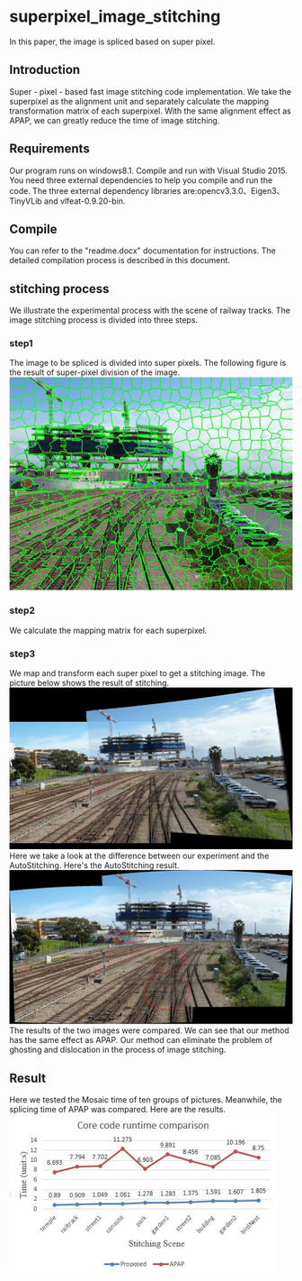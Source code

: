 # superpixel_image_stitching
In this paper, the image is spliced based on super pixel.
## Introduction
Super - pixel - based fast image stitching code implementation. We take the superpixel as the alignment unit and separately calculate the mapping transformation matrix of each superpixel. With the same alignment effect as APAP, we can greatly reduce the time of image stitching.<br>
## Requirements
Our program runs on windows8.1. Compile and run with Visual Studio 2015. You need three external dependencies to help you compile and run the code. The three external dependency libraries are:opencv3.3.0、Eigen3、 TinyVLib and vlfeat-0.9.20-bin.<br>
## Compile
You can refer to the "readme.docx" documentation for instructions. The detailed compilation process is described in this document.
## stitching process
We illustrate the experimental process with the scene of railway tracks. The image stitching process is divided into three steps.
### step1
The image to be spliced is divided into super pixels. The following figure is the result of super-pixel division of the image.<br>
![](https://github.com/GenaWang/superpixel_image_stitching/raw/master/image_show/railtrackMBS_out.jpg)
<br>
### step2
We calculate the mapping matrix for each superpixel.<br>
### step3
We map and transform each super pixel to get a stitching image. The picture below shows the result of stitching.<br>
![](https://github.com/GenaWang/superpixel_image_stitching/raw/master/image_show/railtrack_ours.jpg)
<br>
Here we take a look at the difference between our experiment and the AutoStitching. Here's the AutoStitching result.<br>
![](https://github.com/GenaWang/superpixel_image_stitching/raw/master/image_show/railtrack_AutoStitchMarked.jpg)
<br>
The results of the two images were compared. We can see that our method has the same effect as APAP. Our method can eliminate the problem of ghosting and dislocation in the process of image stitching.
## Result
Here we tested the Mosaic time of ten groups of pictures. Meanwhile, the splicing time of APAP was compared. Here are the results.<br>
![](https://github.com/GenaWang/superpixel_image_stitching/raw/master/image_show/time.jpg)
<br>
